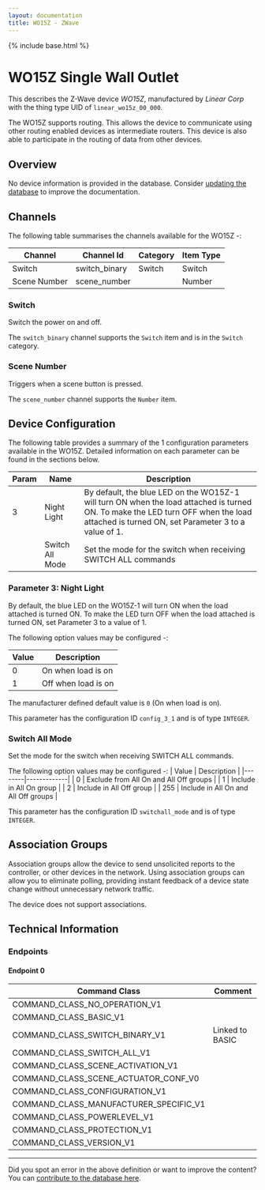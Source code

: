 ```yaml
---
layout: documentation
title: WO15Z - ZWave
---
```


{% include base.html %}

# WO15Z Single Wall Outlet
This describes the Z-Wave device *WO15Z*, manufactured by *Linear Corp* with the thing type UID of ```linear_wo15z_00_000```.

The WO15Z supports routing. This allows the device to communicate using other routing enabled devices as intermediate routers.  This device is also able to participate in the routing of data from other devices.

## Overview

No device information is provided in the database. Consider [updating the database](http://www.cd-jackson.com/index.php/zwave/zwave-device-database/zwave-device-list/devicesummary/12) to improve the documentation.

## Channels

The following table summarises the channels available for the WO15Z -:

| Channel | Channel Id | Category | Item Type |
|---------|------------|----------|-----------|
| Switch | switch_binary | Switch | Switch | 
| Scene Number | scene_number |  | Number | 

### Switch

Switch the power on and off.

The ```switch_binary``` channel supports the ```Switch``` item and is in the ```Switch``` category.

### Scene Number

Triggers when a scene button is pressed.

The ```scene_number``` channel supports the ```Number``` item.



## Device Configuration

The following table provides a summary of the 1 configuration parameters available in the WO15Z.
Detailed information on each parameter can be found in the sections below.

| Param | Name  | Description |
|-------|-------|-------------|
| 3 | Night Light | By default, the blue LED on the WO15Z-1 will turn ON when the load attached is turned ON. To make the LED turn OFF when the load attached is turned ON, set Parameter 3 to a value of 1. |
|  | Switch All Mode | Set the mode for the switch when receiving SWITCH ALL commands |

### Parameter 3: Night Light

By default, the blue LED on the WO15Z-1 will turn ON when the load attached is turned ON. To make the LED turn OFF when the load attached is turned ON, set Parameter 3 to a value of 1.

The following option values may be configured -:

| Value  | Description |
|--------|-------------|
| 0 | On when load is on |
| 1 | Off when load is on |

The manufacturer defined default value is ```0``` (On when load is on).

This parameter has the configuration ID ```config_3_1``` and is of type ```INTEGER```.

### Switch All Mode

Set the mode for the switch when receiving SWITCH ALL commands.

The following option values may be configured -:
| Value  | Description |
|--------|-------------|
| 0 | Exclude from All On and All Off groups |
| 1 | Include in All On group |
| 2 | Include in All Off group |
| 255 | Include in All On and All Off groups |

This parameter has the configuration ID ```switchall_mode``` and is of type ```INTEGER```.


## Association Groups

Association groups allow the device to send unsolicited reports to the controller, or other devices in the network. Using association groups can allow you to eliminate polling, providing instant feedback of a device state change without unnecessary network traffic.

The device does not support associations.
## Technical Information

### Endpoints

#### Endpoint 0

| Command Class | Comment |
|---------------|---------|
| COMMAND_CLASS_NO_OPERATION_V1| |
| COMMAND_CLASS_BASIC_V1| |
| COMMAND_CLASS_SWITCH_BINARY_V1| Linked to BASIC|
| COMMAND_CLASS_SWITCH_ALL_V1| |
| COMMAND_CLASS_SCENE_ACTIVATION_V1| |
| COMMAND_CLASS_SCENE_ACTUATOR_CONF_V0| |
| COMMAND_CLASS_CONFIGURATION_V1| |
| COMMAND_CLASS_MANUFACTURER_SPECIFIC_V1| |
| COMMAND_CLASS_POWERLEVEL_V1| |
| COMMAND_CLASS_PROTECTION_V1| |
| COMMAND_CLASS_VERSION_V1| |

---

Did you spot an error in the above definition or want to improve the content?
You can [contribute to the database here](http://www.cd-jackson.com/index.php/zwave/zwave-device-database/zwave-device-list/devicesummary/12).
